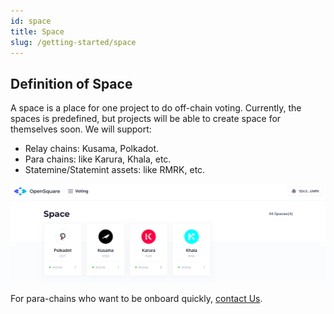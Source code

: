 ```yaml
---
id: space
title: Space
slug: /getting-started/space
---
```

## Definition of Space
A space is a place for one project to do off-chain voting. Currently, the spaces is predefined, 
but projects will be able to create space for themselves soon. We will support:
- Relay chains: Kusama, Polkadot.
- Para chains: like Karura, Khala, etc.
- Statemine/Statemint assets: like RMRK, etc.

![App home](../static/figure/voting-space.png)

For para-chains who want to be onboard quickly, [contact Us](mailto:yongfeng@opensquare.network).
